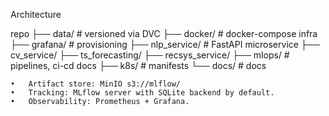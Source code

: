 
Architecture

repo
├── data/                 # versioned via DVC
├── docker/               # docker-compose infra
├── grafana/              # provisioning
├── nlp_service/          # FastAPI microservice
├── cv_service/
├── ts_forecasting/
├── recsys_service/
├── mlops/                # pipelines, ci-cd docs
├── k8s/                  # manifests
└── docs/                 # docs

	•	Artifact store: MinIO s3://mlflow/
	•	Tracking: MLflow server with SQLite backend by default.
	•	Observability: Prometheus + Grafana.